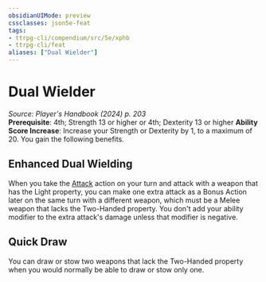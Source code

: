 ```yaml
---
obsidianUIMode: preview
cssclasses: json5e-feat
tags:
- ttrpg-cli/compendium/src/5e/xphb
- ttrpg-cli/feat
aliases: ["Dual Wielder"]
---
```

# Dual Wielder
*Source: Player's Handbook (2024) p. 203*  
**Prerequisite**: 4th; Strength 13 or higher or 4th; Dexterity 13 or higher
**Ability Score Increase**: Increase your Strength or Dexterity by 1, to a maximum of 20.
You gain the following benefits.

## Enhanced Dual Wielding

When you take the [Attack](Misc%20Files/CLI/rules/actions.md#Attack) action on your turn and attack with a weapon that has the Light property, you can make one extra attack as a Bonus Action later on the same turn with a different weapon, which must be a Melee weapon that lacks the Two-Handed property. You don't add your ability modifier to the extra attack's damage unless that modifier is negative.

## Quick Draw

You can draw or stow two weapons that lack the Two-Handed property when you would normally be able to draw or stow only one.
